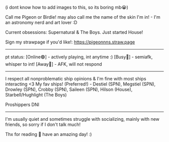 (i dont know how to add images to this, so its boring mb😭)

Call me Pigeon or Birdie! may also call me the name of the skin I'm in! -
I'm an astronomy nerd and art lover :D

Current obsessions: Supernatural & The Boys. Just started House!

Sign my strawpage if you'd like!:
https://pigeonnns.straw.page

______________________________
 
 pt status:
[Online🟢] - actively playing, int anytime :) [Busy🔴] - semiafk, whisper to int! [Away🌙] - AFK, will not respond

______________________________

I respect all nonproblematic ship opinions & I'm fine with most ships interacting <3
My fav ships! (Preferred!) - Destiel (SPN), Megstiel (SPN), Drowley (SPN), Crobby (SPN), Saileen (SPN), Hilson (House), Starbell/Hughlight (The Boys)

Proshippers DNI 
 

______________________________

I'm usually quiet and sometimes struggle with socializing, mainly with new friends, so sorry if I don't talk much!

Thx for reading 💙 have an amazing day! :)
